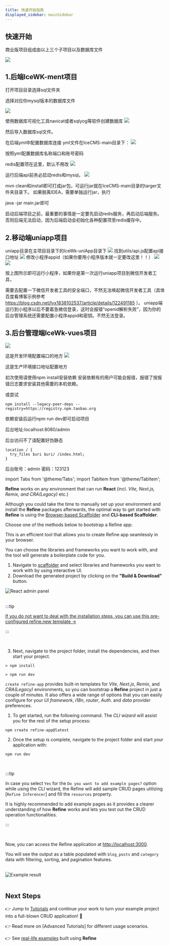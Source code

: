 ```yaml
---
title: 快速开始指南
displayed_sidebar: mainSidebar
---
```



## 快速开始

商业版项目组成由以上三个子项目以及数据库文件

![](/img/icecms/407b8d406eb3c5ed7ee0b37974a32df8.png)

## 1.后端IceWK-ment项目

打开项目目录选择sql文件夹

选择对应你mysql版本的数据库文件

![](/img/icecms/bd8f4feca170f53e0529fa1d05d7d570.png)

使用数据库可视化工具navicat或者sqlyog等软件创建数据库
![](/img/icecms/25ae89c48ea629a97442cd537c001c63.png)

然后导入数据库sql文件。


在后端yml中配置数据库连接
yml文件在IceCMS-main目录下：
![](/img/icecms/029f8e303177b652dc8c4549ca65424a.png)

按照yml配置数据库名称端口和账号密码

redis配置项在这里，默认不用改
![](/img/icecms/9f940751b3d909cd813cb9b94e8f2ebc.webp)

运行后端api前务必启动redis和mysql。
![](/img/icecms/cfac6f17a3118073c5d4111b66897030.webp)

mvn clean和install即可打成jar包，可运行jar就在IceCMS-main目录的targer文件夹目录下。
如果脱离IDEA，需要单独运行jar，执行

java -jar main.jar即可

启动后端项目之前，最重要的事情是一定要先启动redis服务，再启动后端服务。否则后端无法启动，因为后端启动会初始化各种配置项至redis缓存中。

## 2.移动端uniapp项目
uniapp目录在主项目目录下的IceWk-uniApp目录下
![](/img/icecms/407b8d406eb3c5ed7ee0b37974a32df8.png)
找到utils/api.js配置api接口地址
![](/img/icecms/0e825aee09f37000c6b8e5ccecaaefac.png)
修改小程序appid（如果你要用小程序版本就一定要改这里！！）
![](/img/icecms/d792b9a334df62c417e1ba3cf132ee8e.webp)
![](/img/icecms/236cd4288735da0c344eb604ac3fd132.webp)

按上图所示即可运行小程序，如果你是第一次运行uniapp项目到微信开发者工具，

需要去配置一下微信开发者工具的安全端口，不然无法唤起微信开发者工具（具体百度看博客示例参考 https://blog.csdn.net/lyx1838102537/article/details/122491185 ）。
uniapp端运行到小程序以后不要着急微信登录，这时会报错“openid解析失败”，因为你的后台管理系统还需要配置小程序appid和密钥。不然无法登录。

## 3.后台管理端IceWk-vues项目
![](/img/icecms/4a4ae47f31d85965aacf4c782b0cd9bd.png)

这是开发环境配置端口的地方
![](/img/icecms/73d83207b6d11fcd286c5aa4aac5530c.png)

这是生产环境接口地址配置地方

初次使用请使用npm install安装依赖
安装依赖有的用户可能会报错，报错了按报错日志要求安装其他需要的本机依赖。

或尝试

	npm install --legacy-peer-deps --registry=https://registry.npm.taobao.org


依赖安装后运行npm run dev即可启动项目

后台地址:localhost:8080/admin

后台访问不了请配置好伪静态

	location / {
	  try_files $uri $uri/ /index.html;
	}

后台账号：admin 密码：123123

import Tabs from '@theme/Tabs';
import TabItem from '@theme/TabItem';

**Refine** works on any environment that can run **React** (incl. _Vite, Next.js, Remix, and CRA(Legacy)_ etc.)

Although you could take the time to manually set up your environment and install the **Refine** packages afterwards, the optimal way to get started with **Refine** is using the [Browser-based Scaffolder](https://refine.dev/?playground=true) and **CLI-based Scaffolder**.

Choose one of the methods below to bootstrap a Refine app:

<Tabs>
  <TabItem value="Browser-based-scaffolder" label="With Browser-based" default>

This is an efficient tool that allows you to create Refine app seamlessly in your browser.

You can choose the libraries and frameworks you want to work with, and the tool will generate a boilerplate code for you.

1.  Navigate to [scaffolder](https://refine.dev/?playground=true) and select libraries and frameworks you want to work with by using interactive UI.
2.  Download the generated project by clicking on the **"Build & Download"** button.

<div className="flex justify-center">
    <img alt="React admin panel" src="https://refine.ams3.cdn.digitaloceanspaces.com/blog/2023-07-25-refine-primereact/create-refine-project.gif" className="border border-gray-200 rounded" />
</div>

<br/>

:::tip

[If you do not want to deal with the installation steps, you can use this pre-configured refine.new template &rarr;](https://refine.new/preview/1a5eb93b-ab9b-4112-b80e-7563b334c025)

:::

<br/>

3. Next, navigate to the project folder, install the dependencies, and then start your project.

```
> npm install

> npm run dev
```

  </TabItem>
  <TabItem value="CLI" label="With CLI-based">

`create refine-app` provides built-in templates for _Vite_, _Next.js_, _Remix_, and _CRA(Legacy)_ environments, so you can bootstrap a **Refine** project in just a couple of minutes. It also offers a wide range of options that you can easily configure for your _UI framework_, _i18n_, _router_, _Auth._ and _data provider_ preferences.

1. To get started, run the following command. The _CLI wizard_ will assist you for the rest of the setup process:

```
npm create refine-app@latest
```

2. Once the setup is complete, navigate to the project folder and start your application with:

```
npm run dev
```

<br/>

:::tip

In case you select `Yes` for the `Do you want to add example pages?` option while using the CLI wizard, the Refine will add sample CRUD pages utilizing [`Refine Inferencer`] and fill the `resources` property.

It is highly recommended to add example pages as it provides a clearer understanding of how **Refine** works and lets you test out the CRUD operation functionalities.

:::

  </TabItem>
</Tabs>

<br/>

Now, you can access the Refine application at [http://localhost:3000](http://localhost:3000).

You will see the output as a table populated with `blog_posts` and `category` data with filtering, sorting, and pagination features.

<br/>

<div >
   <img style={{width: "100%"}} src="https://refine.ams3.cdn.digitaloceanspaces.com/website/static/img/quick-start-example.png" alt="Example result" />
</div>

<br />

## Next Steps

👉 Jump to [Tutorials](/docs/tutorial/introduction/index/) and continue your work to turn your example project into a full-blown CRUD application! 🚀

👉 Read more on [Advanced Tutorials] for different usage scenarios.

👉 See [real-life examples](/templates) built using **Refine**
